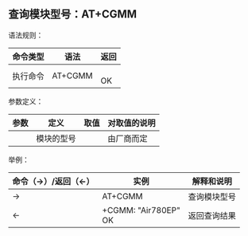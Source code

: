 ## 查询模块型号：AT+CGMM

语法规则：

| 命令类型 | 语法    | 返回           |
| -------- | ------- | -------------- |
| 执行命令 | AT+CGMM | <model><br> OK |

参数定义：

| 参数    | 定义       | 取值 | 对取值的说明 |
| ------- | ---------- | ---- | ------------ |
| <model> | 模块的型号 |      | 由厂商而定   |

举例：

| 命令（→）/返回（←） | 实例                     | 解释和说明   |
| ------------------- | ------------------------ | ------------ |
| →                   | AT+CGMM                  | 查询模块型号 |
| ←                   | +CGMM: "Air780EP"<br> OK | 返回查询结果 |
